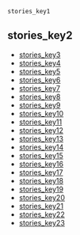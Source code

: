 ```ngMeta
stories_key1
```
## stories_key2
* [stories_key3](https://drive.google.com/open?id=0B1XBdeTOOHL3dmxPdkRpSVZJNHc)
* [stories_key4](https://drive.google.com/open?id=0B1XBdeTOOHL3VThGc2xteThlNWc)
* [stories_key5](https://drive.google.com/open?id=0B1XBdeTOOHL3MFhUTDY3Uks5eDA)
* [stories_key6](https://drive.google.com/open?id=0B1XBdeTOOHL3MnQzZk5QRm45Rlk)
* [stories_key7](https://drive.google.com/open?id=0B1XBdeTOOHL3RWVzRTMxSWFqWU0)
* [stories_key8](https://drive.google.com/open?id=0B1XBdeTOOHL3ckRkTWI4eHZIazQ)
* [stories_key9](https://drive.google.com/open?id=0B1XBdeTOOHL3dkp3dWMwTVZtTlE)
* [stories_key10](https://drive.google.com/open?id=0B1XBdeTOOHL3WWx4a0hDZDZQbUE)
* [stories_key11](https://drive.google.com/open?id=0B1XBdeTOOHL3S3Z0OHZpWVl2QjA)
* [stories_key12](https://drive.google.com/open?id=0B1XBdeTOOHL3Q1lZdG5xcHRtWjA)
* [stories_key13](https://drive.google.com/open?id=0B1XBdeTOOHL3VjZpUzU4aXl1LTA)
* [stories_key14](https://drive.google.com/open?id=0B1XBdeTOOHL3ZFVTQXd6TmZfSW8)
* [stories_key15](https://drive.google.com/open?id=0B1XBdeTOOHL3Y1dENkl1aUtyU1E)
* [stories_key16](https://drive.google.com/open?id=0B1XBdeTOOHL3TXh3aHNUOG4tMnc)
* [stories_key17](https://drive.google.com/open?id=0B1XBdeTOOHL3YTg3RmVMb3N4bU0)
* [stories_key18](https://drive.google.com/open?id=0B1XBdeTOOHL3ZmhUU1YzY1lJSWc)
* [stories_key19](https://drive.google.com/open?id=0B1XBdeTOOHL3YlhyM3hyVzFKeWM)
* [stories_key20](https://drive.google.com/open?id=0B1XBdeTOOHL3VjB4ZndvN1BhU0E)
* [stories_key21](https://drive.google.com/open?id=0B1XBdeTOOHL3V1JuZkpJRWN4Z2s)
* [stories_key22](https://drive.google.com/open?id=0B1XBdeTOOHL3QldfZEY2OUpLdm8)
* [stories_key23](https://drive.google.com/open?id=0B1XBdeTOOHL3QTZpUmtSZEZLT1U)

